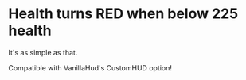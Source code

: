 # Health turns RED when below 225 health
It's as simple as that.

Compatible with VanillaHud's CustomHUD option!
